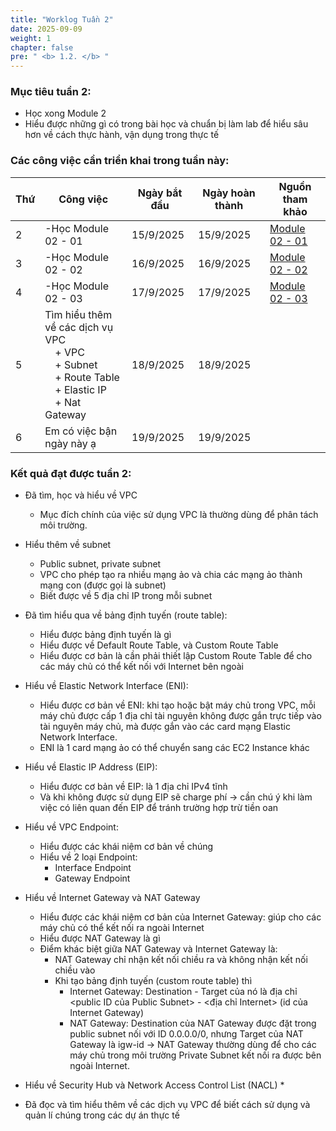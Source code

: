 ```yaml
---
title: "Worklog Tuần 2"
date: 2025-09-09
weight: 1
chapter: false
pre: " <b> 1.2. </b> "
---
```


### Mục tiêu tuần 2:

* Học xong Module 2
* Hiểu được những gì có trong bài học và chuẩn bị làm lab để hiểu sâu hơn về cách thực hành, vận dụng trong thực tế

### Các công việc cần triển khai trong tuần này:
| Thứ | Công việc                                                                                                                                   | Ngày bắt đầu | Ngày hoàn thành | Nguồn tham khảo                                                                                                |
| --- | ------------------------------------------------------------------------------------------------------------------------------------------- | ------------ | --------------- | -------------------------------------------------------------------------------------------------------------- |
| 2   | -Học Module 02 - 01                                                                                                                         | 15/9/2025    | 15/9/2025       | [Module 02 - 01](https://www.youtube.com/watch?v=O9Ac_vGHquM&list=PLahN4TLWtox2a3vElknwzU_urND8hLn1i&index=26) |
| 3   | -Học Module 02 - 02                                                                                                                         | 16/9/2025    | 16/9/2025       | [Module 02 - 02](https://www.youtube.com/watch?v=BPuD1l2hEQ4&list=PLahN4TLWtox2a3vElknwzU_urND8hLn1i&index=26) |
| 4   | -Học Module 02 - 03                                                                                                                         | 17/9/2025    | 17/9/2025       | [Module 02 - 03](https://www.youtube.com/watch?v=CXU8D3kyxIc&list=PLahN4TLWtox2a3vElknwzU_urND8hLn1i&index=27) |
| 5   | Tìm hiểu thêm về các dịch vụ VPC <br>&emsp;+ VPC <br>&emsp;+ Subnet <br>&emsp;+ Route Table <br>&emsp;+ Elastic IP <br> &emsp;+ Nat Gateway | 18/9/2025    | 18/9/2025       |                                                                                                                |
| 6   | Em có việc bận ngày này ạ                                                                                                                   | 19/9/2025    | 19/9/2025       |                                                                                                                |

### Kết quả đạt được tuần 2:

* Đã tìm, học và hiểu về VPC 
  * Mục đích chính của việc sử dụng VPC là thường dùng để phân tách môi trường.

* Hiểu thêm về subnet
  * Public subnet, private subnet
  * VPC cho phép tạo ra nhiều mạng ảo và chia các mạng ảo thành mạng con (được gọi là subnet)
  * Biết được về 5 địa chỉ IP trong mỗi subnet

* Đã tìm hiểu qua về bảng định tuyến (route table):
  * Hiểu được bảng định tuyến là gì
  * Hiểu được về Default Route Table, và Custom Route Table
  * Hiểu được cơ bản là cần phải thiết lập Custom Route Table để cho các máy chủ có thể kết nối với Internet bên ngoài

* Hiểu về Elastic Network Interface (ENI):
  * Hiểu được cơ bản về ENI: khi tạo hoặc bật máy chủ trong VPC, mỗi máy chủ được cấp 1 địa chỉ tài nguyên không được gắn trực tiếp vào tài nguyên máy chủ, mà được gắn vào các card mạng Elastic Network Interface.
  * ENI là 1 card mạng ảo có thể chuyển sang các EC2 Instance khác

* Hiểu về Elastic IP Address (EIP):
  * Hiểu được cơ bản về EIP: là 1 địa chỉ IPv4 tĩnh
  * Và khi không được sử dụng EIP sẽ charge phí -> cần chú ý khi làm việc có liên quan đến EIP để tránh trường hợp trừ tiền oan

* Hiểu về VPC Endpoint:
  * Hiểu được các khái niệm cơ bản về chúng
  * Hiểu về 2 loại Endpoint:
    * Interface Endpoint
    * Gateway Endpoint

* Hiểu về Internet Gateway và NAT Gateway
  * Hiểu được các khái niệm cơ bản của Internet Gateway: giúp cho các máy chủ có thể kết nối ra ngoài Internet
  * Hiểu được NAT Gateway là gì
  * Điểm khác biệt giữa NAT Gateway và Internet Gateway là:
    * NAT Gateway chỉ nhận kết nối chiều ra và không nhận kết nối chiều vào
    * Khi tạo bảng định tuyến (custom route table) thì 
      * Internet Gateway: Destination - Target của nó là địa chỉ <public ID của Public Subnet> - <địa chỉ Internet> (id của Internet Gateway)
      * NAT Gateway: Destination của NAT Gateway được đặt trong public subnet nối với ID 0.0.0.0/0, nhưng Target của NAT Gateway là igw-id -> NAT Gateway thường dùng để cho các máy chủ trong môi trường Private Subnet kết nối ra được bên ngoài Internet.

* Hiểu về Security Hub và Network Access Control List (NACL)
  * 

* Đã đọc và tìm hiểu thêm về các dịch vụ VPC để biết cách sử dụng và quản lí chúng trong các dự án thực tế

